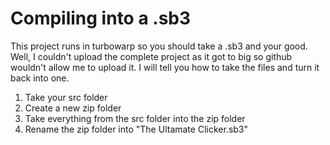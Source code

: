 # Compiling into a .sb3
This project runs in turbowarp so you should take a .sb3 and your good. Well, I couldn't upload the complete project as it got to big so github wouldn't allow me to upload it. I will tell you how to take the files and turn it back into one.

1. Take your src folder
2. Create a new zip folder
3. Take everything from the src folder into the zip folder
4. Rename the zip folder into "The Ultamate Clicker.sb3"
